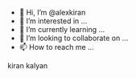 - 👋 Hi, I’m @alexkiran
- 👀 I’m interested in ...
- 🌱 I’m currently learning ...
- 💞️ I’m looking to collaborate on ...
- 📫 How to reach me ...

<!---
alexkiran/alexkiran is a ✨ special ✨ repository because its `README.md` (this file) appears on your GitHub profile.
You can click the Preview link to take a look at your changes.
--->
kiran kalyan
